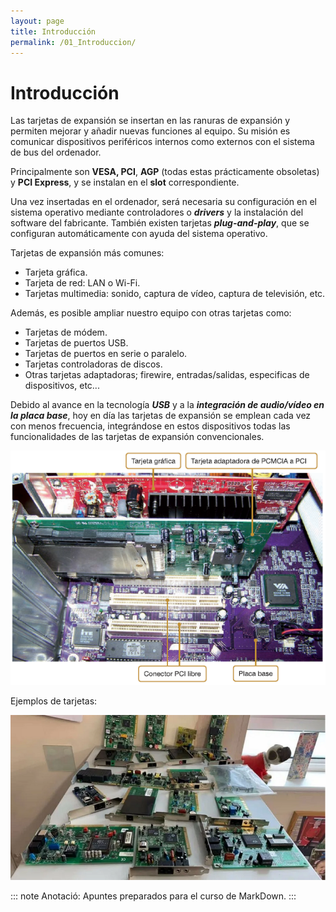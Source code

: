 ```yaml
---
layout: page
title: Introducción
permalink: /01_Introduccion/
---
```


<link rel="stylesheet" type="text/css" href="css/estilos.css"/>
<!-- <style type="text/css" rel="stylesheet">
  img{
    display: block;
    margin: auto;
    width: 50%;
  }
</style> -->

# Introducción

Las tarjetas de expansión se insertan en las ranuras de expansión y permiten  mejorar y añadir nuevas funciones al equipo. Su misión es comunicar dispositivos periféricos internos como externos con el sistema de bus del ordenador. 

Principalmente son **VESA, PCI**, **AGP** (todas estas prácticamente obsoletas) y **PCI Express**, y se instalan en el **slot** correspondiente.

Una vez insertadas en el ordenador, será necesaria su configuración en el sistema operativo mediante controladores o ***drivers*** y la instalación del software del fabricante. También existen tarjetas ***plug-and-play***, que se configuran automáticamente con ayuda del sistema operativo.  

Tarjetas de expansión más comunes:

*   Tarjeta gráfica.
*   Tarjeta de red: LAN o Wi-Fi.
*   Tarjetas multimedia: sonido, captura de vídeo, captura de televisión, etc.

Además, es posible ampliar nuestro equipo con otras tarjetas como:  

*   Tarjetas de módem.
*   Tarjetas de puertos USB.
*   Tarjetas de puertos en serie o paralelo.
*   Tarjetas controladoras de discos.
*   Otras tarjetas adaptadoras; firewire, entradas/salidas, especificas de dispositivos, etc...

Debido al avance en la tecnología _**USB**_ y a la _**integración de audio/vídeo en la placa base**_, hoy en día las tarjetas de expansión se emplean cada vez con menos frecuencia, integrándose en estos dispositivos todas las funcionalidades de las tarjetas de expansión convencionales.

![Placa base con tarjetas de expansión](imgs/Placas-Expansion.png#Width70)

Ejemplos de tarjetas:

![Ejemplos de tarjetas](imgs/tarjeta-expansion-ordenador.png#Width70)

<!-- 
![Ejemplos de tarjetas 1](imgs/tarjeta-expansion-ordenador.png)

\begin{figure}[h]{0.45\textwidth} 
  \centering
  \includegraphics[width=\textwidth]{imgs/tarjeta-expansion-ordenador.png}
  \caption{Unos gatos molones}
  \label{fig:gatos}
\end{figure}

\begin{figure}
\includegraphics[width=6cm,angle=30]{./imgs/Markdown.png}
\caption{Logo de Markdown}
\end{figure}

Ahora hacemos el salto de página

\newpage

Una vez hecho el salto de página
We include an image in the next paragraph:

![A nice image.](imgs/markdown.png){width=50%}
![Ejemplos de tarjetas 31](imgs/tarjeta-expansion-ordenador.png){ width=30% } -->

::: note
Anotació: Apuntes preparados para el curso de MarkDown.
:::

<!-- 
::: tip
Consell: Lorem ipsum dolor sit amet, consectetur adipiscing elit. Mauris pellentesque justo sit amet urna aliquam, dictum egestas felis dapibus.
:::

::: warning
Avís: Si poses `string` en compte de `String` en donarà molts **problemes**. Lorem ipsum dolor sit amet, consectetur adipiscing elit. Mauris pellentesque justo sit amet urna aliquam, dictum egestas felis dapibus.
:::

::: caution
Precaució: Lorem ipsum dolor sit amet, consectetur adipiscing elit. Mauris pellentesque justo sit amet urna aliquam, dictum egestas felis dapibus.
:::

::: important
Important: Lorem ipsum dolor sit amet, consectetur adipiscing elit. Mauris pellentesque justo sit amet urna aliquam, dictum egestas felis dapibus.
::: -->